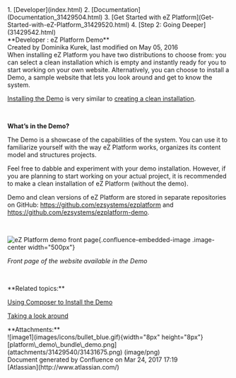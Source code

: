 <div id="page">
<div id="main" class="aui-page-panel">
<div id="main-header">
<div id="breadcrumb-section">
1.  [Developer](index.html)
2.  [Documentation](Documentation_31429504.html)
3.  [Get Started with eZ
    Platform](Get-Started-with-eZ-Platform_31429520.html)
4.  [Step 2: Going Deeper](31429542.html)

</div>
**Developer : eZ Platform Demo**

</div>
<div id="content" class="view">
<div class="page-metadata">
Created by Dominika Kurek, last modified on May 05, 2016

</div>
<div id="main-content" class="wiki-content group">
<div class="contentLayout2">
<div class="columnLayout two-right-sidebar"
data-layout="two-right-sidebar">
<div class="cell normal" data-type="normal">
<div class="innerCell">
When installing eZ Platform you have two distributions to choose from:
you can select a clean installation which is empty and instantly ready
for you to start working on your own website. Alternatively, you can
choose to install a Demo, a sample website that lets you look around and
get to know the system.

[Installing the Demo](Using-Composer-to-Install-the-Demo_31429561.html)
is very similar to [creating a clean installation](31429538.html).

 

**What’s in the Demo?**

The Demo is a showcase of the capabilities of the system. You can use it
to familiarize yourself with the way eZ Platform works, organizes its
content model and structures projects.

Feel free to dabble and experiment with your demo installation. However,
if you are planning to start working on your actual project, it is
recommended to make a clean installation of eZ Platform (without the
demo).

Demo and clean versions of eZ Platform are stored in separate
repositories on GitHub: <https://github.com/ezsystems/ezplatform> and
<https://github.com/ezsystems/ezplatform-demo>.

 

![eZ Platform demo front
page](attachments/31429540/31431675.png){.confluence-embedded-image
.image-center width="500px"}

*Front page of the website available in the Demo*

 

</div>
</div>
<div class="cell aside" data-type="aside">
<div class="innerCell">
**Related topics:**

[Using Composer to Install the
Demo](Using-Composer-to-Install-the-Demo_31429561.html)

[Taking a look around](Taking-a-look-around_31429563.html)

</div>
</div>
</div>
</div>
</div>
<div class="pageSection group">
<div class="pageSectionHeader">
**Attachments:**

</div>
<div class="greybox" align="left">
![image1](images/icons/bullet_blue.gif){width="8px" height="8px"}
[platform\_demo\_bundle\_demo.png](attachments/31429540/31431675.png)
(image/png)

</div>
</div>
</div>
</div>
<div id="footer" role="contentinfo">
<div class="section footer-body">
Document generated by Confluence on Mar 24, 2017 17:19

<div id="footer-logo">
[Atlassian](http://www.atlassian.com/)

</div>
</div>
</div>
</div>

